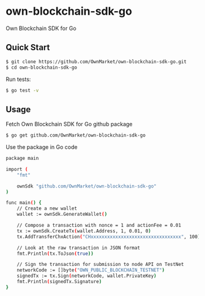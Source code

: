 # own-blockchain-sdk-go

Own Blockchain SDK for Go

## Quick Start

```bash
$ git clone https://github.com/OwnMarket/own-blockchain-sdk-go.git
$ cd own-blockchain-sdk-go
```

Run tests:
```bash
$ go test -v
```

## Usage

Fetch Own Blockchain SDK for Go github package

```bash
$ go get github.com/OwnMarket/own-blockchain-sdk-go
```

Use the package in Go code

```bash
package main

import (
	"fmt"

	ownSdk "github.com/OwnMarket/own-blockchain-sdk-go"
)

func main() {
	// Create a new wallet
	wallet := ownSdk.GenerateWallet()

	// Compose a transaction with nonce = 1 and actionFee = 0.01
	tx := ownSdk.CreateTx(wallet.Address, 1, 0.01, 0)
	tx.AddTransferChxAction("CHxxxxxxxxxxxxxxxxxxxxxxxxxxxxxxxxx", 100) // Transfer 100 CHX to CHxxx... address.

	// Look at the raw transaction in JSON format
	fmt.Println(tx.ToJson(true))

	// Sign the transaction for submission to node API on TestNet
	networkCode := []byte("OWN_PUBLIC_BLOCKCHAIN_TESTNET")
	signedTx := tx.Sign(networkCode, wallet.PrivateKey)
	fmt.Println(signedTx.Signature)
}
```

